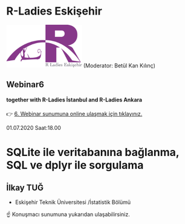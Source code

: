 # R-Ladies Eskişehir 

<img src="https://github.com/bkanx/R-Ladies-EskisehR-Stickers/blob/master/Init.png" width="200"> (Moderator: Betül Kan Kılınç)


## Webinar6

#### together with R-Ladies İstanbul and R-Ladies Ankara

:point_right:   [6. Webinar sunumuna online ulaşmak için tıklayınız.](https://bkanx.github.io/RLadiesEskisehir-Webinar6/)

01.07.2020 Saat:18.00

# SQLite ile veritabanına bağlanma, SQL ve dplyr ile sorgulama

## İlkay TUĞ

  
  - Eskişehir Teknik Üniversitesi /İstatistik Bölümü

 :point_up: Konuşmacı sunumuna yukarıdan ulaşabilirsiniz.

